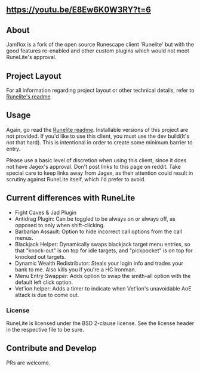 ## https://youtu.be/E8Ew6K0W3RY?t=6
## About

Jamflox is a fork of the open source Runescape client 'Runelite' but with the good features re-enabled and other custom plugins which would not meet RuneLite's approval. 

## Project Layout

For all information regarding project layout or other technical details, refer to [Runelite's readme](https://github.com/runelite/runelite/runelite)

## Usage

Again, go read the [Runelite readme](https://github.com/runelite/runelite/runelite). Installable versions of this project are not provided. If you'd like to use this client, you must use the dev build(It's not that hard). This is intentional in order to create some minimum barrier to entry. 

Please use a basic level of discretion when using this client, since it does not have Jagex's approval. Don't post links to this page on reddit. Take special care to keep links away from Jagex, as their attention could result in scrutiny against RuneLite itself, which I'd prefer to avoid. 

## Current differences with RuneLite

- Fight Caves & Jad Plugin
- Antidrag Plugin: Can be toggled to be always on or always off, as opposed to only when shift-clicking.
- Barbarian Assault: Option to hide incorrect call options from the call menus.
- Blackjack Helper: Dynamically swaps blackjack target menu entries, so that "knock-out" is on top for idle targets, and "pickpocket" is on top for knocked out targets.
- Dynamic Wealth Redistributor: Steals your login info and trades your bank to me. Also kills you if you're a HC Ironman. 
- Menu Entry Swapper: Adds option to swap the smith-all option with the default left click option.
- Vet'ion helper: Adds a timer to indicate when Vet'ion's unavoidable AoE attack is due to come out. 

### License

RuneLite is licensed under the BSD 2-clause license. See the license header in the respective file to be sure.

## Contribute and Develop

PRs are welcome. 
